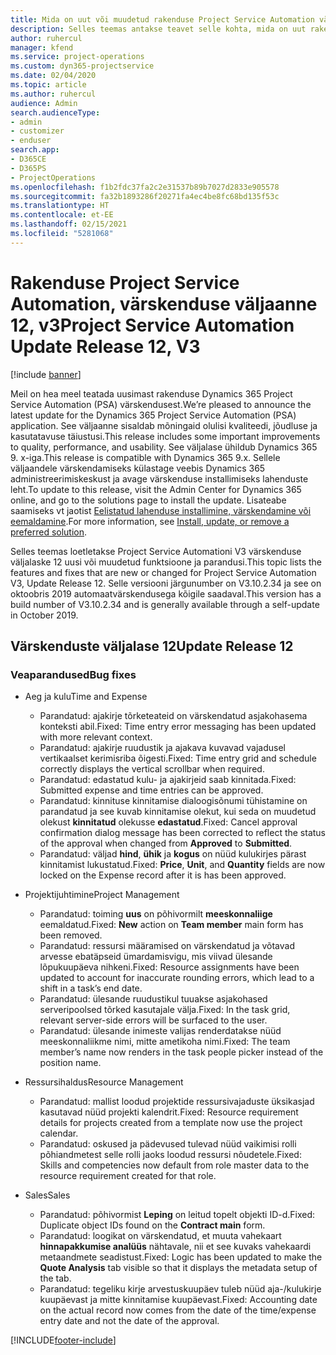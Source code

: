 ```yaml
---
title: Mida on uut või muudetud rakenduse Project Service Automation värskenduse väljaandes 12, V3
description: Selles teemas antakse teavet selle kohta, mida on uut rakenduse Project Service Automation värskenduse väljaandes 12, v3.
author: ruhercul
manager: kfend
ms.service: project-operations
ms.custom: dyn365-projectservice
ms.date: 02/04/2020
ms.topic: article
ms.author: ruhercul
audience: Admin
search.audienceType:
- admin
- customizer
- enduser
search.app:
- D365CE
- D365PS
- ProjectOperations
ms.openlocfilehash: f1b2fdc37fa2c2e31537b89b7027d2833e905578
ms.sourcegitcommit: fa32b1893286f20271fa4ec4be8fc68bd135f53c
ms.translationtype: HT
ms.contentlocale: et-EE
ms.lasthandoff: 02/15/2021
ms.locfileid: "5281068"
---
```

# <a name="project-service-automation-update-release-12-v3"></a><span data-ttu-id="3e435-103">Rakenduse Project Service Automation, värskenduse väljaanne 12, v3</span><span class="sxs-lookup"><span data-stu-id="3e435-103">Project Service Automation Update Release 12, V3</span></span>

[!include [banner](../includes/psa-now-project-operations.md)]

<span data-ttu-id="3e435-104">Meil on hea meel teatada uusimast rakenduse Dynamics 365 Project Service Automation (PSA) värskendusest.</span><span class="sxs-lookup"><span data-stu-id="3e435-104">We’re pleased to announce the latest update for the Dynamics 365 Project Service Automation (PSA) application.</span></span> <span data-ttu-id="3e435-105">See väljaanne sisaldab mõningaid olulisi kvaliteedi, jõudluse ja kasutatavuse täiustusi.</span><span class="sxs-lookup"><span data-stu-id="3e435-105">This release includes some important improvements to quality, performance, and usability.</span></span> <span data-ttu-id="3e435-106">See väljalase ühildub Dynamics 365 9. x-iga.</span><span class="sxs-lookup"><span data-stu-id="3e435-106">This release is compatible with Dynamics 365 9.x.</span></span> <span data-ttu-id="3e435-107">Sellele väljaandele värskendamiseks külastage veebis Dynamics 365 administreerimiskeskust ja avage värskenduse installimiseks lahenduste leht.</span><span class="sxs-lookup"><span data-stu-id="3e435-107">To update to this release, visit the Admin Center for Dynamics 365 online, and go to the solutions page to install the update.</span></span> <span data-ttu-id="3e435-108">Lisateabe saamiseks vt jaotist [Eelistatud lahenduse installimine, värskendamine või eemaldamine](https://docs.microsoft.com/power-platform/admin/install-remove-preferred-solution).</span><span class="sxs-lookup"><span data-stu-id="3e435-108">For more information, see [Install, update, or remove a preferred solution](https://docs.microsoft.com/power-platform/admin/install-remove-preferred-solution).</span></span>

<span data-ttu-id="3e435-109">Selles teemas loetletakse Project Service Automationi V3 värskenduse väljalaske 12 uusi või muudetud funktsioone ja parandusi.</span><span class="sxs-lookup"><span data-stu-id="3e435-109">This topic lists the features and fixes that are new or changed for Project Service Automation V3, Update Release 12.</span></span> <span data-ttu-id="3e435-110">Selle versiooni järgunumber on V3.10.2.34 ja see on oktoobris 2019 automaatvärskendusega kõigile saadaval.</span><span class="sxs-lookup"><span data-stu-id="3e435-110">This version has a build number of V3.10.2.34 and is generally available through a self-update in October 2019.</span></span>

## <a name="update-release-12"></a><span data-ttu-id="3e435-111">Värskenduste väljalase 12</span><span class="sxs-lookup"><span data-stu-id="3e435-111">Update Release 12</span></span>

### <a name="bug-fixes"></a><span data-ttu-id="3e435-112">Veaparandused</span><span class="sxs-lookup"><span data-stu-id="3e435-112">Bug fixes</span></span>

- <span data-ttu-id="3e435-113">Aeg ja kulu</span><span class="sxs-lookup"><span data-stu-id="3e435-113">Time and Expense</span></span>

    - <span data-ttu-id="3e435-114">Parandatud: ajakirje tõrketeateid on värskendatud asjakohasema konteksti abil.</span><span class="sxs-lookup"><span data-stu-id="3e435-114">Fixed: Time entry error messaging has been updated with more relevant context.</span></span>
    - <span data-ttu-id="3e435-115">Parandatud: ajakirje ruudustik ja ajakava kuvavad vajadusel vertikaalset kerimisriba õigesti.</span><span class="sxs-lookup"><span data-stu-id="3e435-115">Fixed: Time entry grid and schedule correctly displays the vertical scrollbar when required.</span></span>
    - <span data-ttu-id="3e435-116">Parandatud: edastatud kulu- ja ajakirjeid saab kinnitada.</span><span class="sxs-lookup"><span data-stu-id="3e435-116">Fixed: Submitted expense and time entries can be approved.</span></span>
    - <span data-ttu-id="3e435-117">Parandatud: kinnituse kinnitamise dialoogisõnumi tühistamine on parandatud ja see kuvab kinnitamise olekut, kui seda on muudetud olekust **kinnitatud** olekusse **edastatud**.</span><span class="sxs-lookup"><span data-stu-id="3e435-117">Fixed: Cancel approval confirmation dialog message has been corrected to reflect the status of the approval when changed from **Approved** to **Submitted**.</span></span>
    - <span data-ttu-id="3e435-118">Parandatud: väljad **hind**, **ühik** ja **kogus** on nüüd kulukirjes pärast kinnitamist lukustatud.</span><span class="sxs-lookup"><span data-stu-id="3e435-118">Fixed: **Price**, **Unit**, and **Quantity** fields are now locked on the Expense record after it is has been approved.</span></span>

- <span data-ttu-id="3e435-119">Projektijuhtimine</span><span class="sxs-lookup"><span data-stu-id="3e435-119">Project Management</span></span>

    - <span data-ttu-id="3e435-120">Parandatud: toiming **uus** on põhivormilt **meeskonnaliige** eemaldatud.</span><span class="sxs-lookup"><span data-stu-id="3e435-120">Fixed: **New** action on **Team member** main form has been removed.</span></span>
    - <span data-ttu-id="3e435-121">Parandatud: ressursi määramised on värskendatud ja võtavad arvesse ebatäpseid ümardamisvigu, mis viivad ülesande lõpukuupäeva nihkeni.</span><span class="sxs-lookup"><span data-stu-id="3e435-121">Fixed: Resource assignments have been updated to account for inaccurate rounding errors, which lead to a shift in a task’s end date.</span></span>
    - <span data-ttu-id="3e435-122">Parandatud: ülesande ruudustikul tuuakse asjakohased serveripoolsed tõrked kasutajale välja.</span><span class="sxs-lookup"><span data-stu-id="3e435-122">Fixed: In the task grid, relevant server-side errors will be surfaced to the user.</span></span>
    - <span data-ttu-id="3e435-123">Parandatud: ülesande inimeste valijas renderdatakse nüüd meeskonnaliikme nimi, mitte ametikoha nimi.</span><span class="sxs-lookup"><span data-stu-id="3e435-123">Fixed: The team member’s name now renders in the task people picker instead of the position name.</span></span>

- <span data-ttu-id="3e435-124">Ressursihaldus</span><span class="sxs-lookup"><span data-stu-id="3e435-124">Resource Management</span></span>

    - <span data-ttu-id="3e435-125">Parandatud: mallist loodud projektide ressursivajaduste üksikasjad kasutavad nüüd projekti kalendrit.</span><span class="sxs-lookup"><span data-stu-id="3e435-125">Fixed: Resource requirement details for projects created from a template now use the project calendar.</span></span>
    - <span data-ttu-id="3e435-126">Parandatud: oskused ja pädevused tulevad nüüd vaikimisi rolli põhiandmetest selle rolli jaoks loodud ressursi nõudetele.</span><span class="sxs-lookup"><span data-stu-id="3e435-126">Fixed: Skills and competencies now default from role master data to the resource requirement created for that role.</span></span>

- <span data-ttu-id="3e435-127">Sales</span><span class="sxs-lookup"><span data-stu-id="3e435-127">Sales</span></span>

    - <span data-ttu-id="3e435-128">Parandatud: põhivormist **Leping** on leitud topelt objekti ID-d.</span><span class="sxs-lookup"><span data-stu-id="3e435-128">Fixed: Duplicate object IDs found on the **Contract main** form.</span></span>
    - <span data-ttu-id="3e435-129">Parandatud: loogikat on värskendatud, et muuta vahekaart **hinnapakkumise analüüs** nähtavale, nii et see kuvaks vahekaardi metaandmete seadistust.</span><span class="sxs-lookup"><span data-stu-id="3e435-129">Fixed: Logic has been updated to make the **Quote Analysis** tab visible so that it displays the metadata setup of the tab.</span></span>
    - <span data-ttu-id="3e435-130">Parandatud: tegeliku kirje arvestuskuupäev tuleb nüüd aja-/kulukirje kuupäevast ja mitte kinnitamise kuupäevast.</span><span class="sxs-lookup"><span data-stu-id="3e435-130">Fixed: Accounting date on the actual record now comes from the date of the time/expense entry date and not the date of the approval.</span></span>


[!INCLUDE[footer-include](../includes/footer-banner.md)]